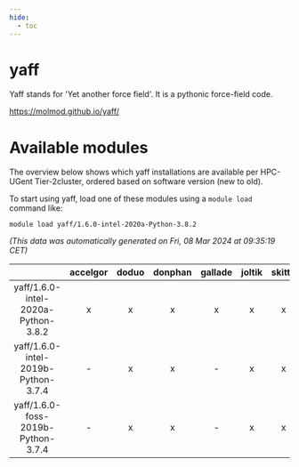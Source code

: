 ```yaml
---
hide:
  - toc
---
```


yaff
====


Yaff stands for 'Yet another force field'. It is a pythonic force-field code.

https://molmod.github.io/yaff/
# Available modules


The overview below shows which yaff installations are available per HPC-UGent Tier-2cluster, ordered based on software version (new to old).

To start using yaff, load one of these modules using a `module load` command like:

```shell
module load yaff/1.6.0-intel-2020a-Python-3.8.2
```

*(This data was automatically generated on Fri, 08 Mar 2024 at 09:35:19 CET)*  

| |accelgor|doduo|donphan|gallade|joltik|skitty|
| :---: | :---: | :---: | :---: | :---: | :---: | :---: |
|yaff/1.6.0-intel-2020a-Python-3.8.2|x|x|x|x|x|x|
|yaff/1.6.0-intel-2019b-Python-3.7.4|-|x|x|-|x|x|
|yaff/1.6.0-foss-2019b-Python-3.7.4|-|x|x|-|x|x|
